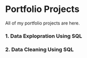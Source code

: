 # Portfolio Projects
All of my portfolio projects are here.

### 1. Data Explopration Using SQL

### 2. Data Cleaning Using SQL
